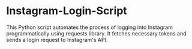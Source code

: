 # Instagram-Login-Script
This Python script automates the process of logging into Instagram programmatically using requests library. It fetches necessary tokens and sends a login request to Instagram's API.
